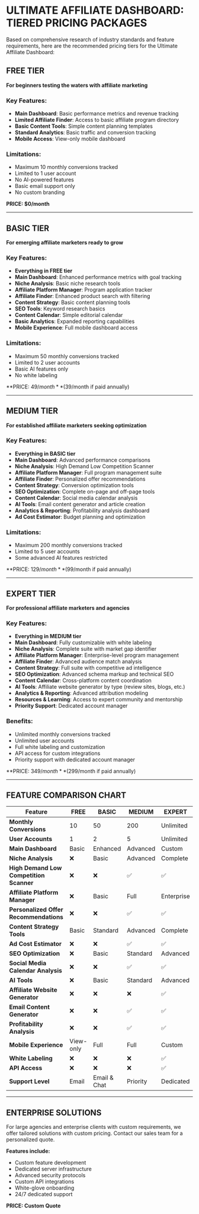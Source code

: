 # ULTIMATE AFFILIATE DASHBOARD: TIERED PRICING PACKAGES

Based on comprehensive research of industry standards and feature requirements, here are the recommended pricing tiers for the Ultimate Affiliate Dashboard:

## FREE TIER
**For beginners testing the waters with affiliate marketing**

### Key Features:
- **Main Dashboard**: Basic performance metrics and revenue tracking
- **Limited Affiliate Finder**: Access to basic affiliate program directory
- **Basic Content Tools**: Simple content planning templates
- **Standard Analytics**: Basic traffic and conversion tracking
- **Mobile Access**: View-only mobile dashboard

### Limitations:
- Maximum 10 monthly conversions tracked
- Limited to 1 user account
- No AI-powered features
- Basic email support only
- No custom branding

**PRICE: $0/month**

---

## BASIC TIER
**For emerging affiliate marketers ready to grow**

### Key Features:
- **Everything in FREE tier**
- **Main Dashboard**: Enhanced performance metrics with goal tracking
- **Niche Analysis**: Basic niche research tools
- **Affiliate Platform Manager**: Program application tracker
- **Affiliate Finder**: Enhanced product search with filtering
- **Content Strategy**: Basic content planning tools
- **SEO Tools**: Keyword research basics
- **Content Calendar**: Simple editorial calendar
- **Basic Analytics**: Expanded reporting capabilities
- **Mobile Experience**: Full mobile dashboard access

### Limitations:
- Maximum 50 monthly conversions tracked
- Limited to 2 user accounts
- Basic AI features only
- No white labeling

**PRICE: $49/month** ($39/month if paid annually)

---

## MEDIUM TIER
**For established affiliate marketers seeking optimization**

### Key Features:
- **Everything in BASIC tier**
- **Main Dashboard**: Advanced performance comparisons
- **Niche Analysis**: High Demand Low Competition Scanner
- **Affiliate Platform Manager**: Full program management suite
- **Affiliate Finder**: Personalized offer recommendations
- **Content Strategy**: Conversion optimization tools
- **SEO Optimization**: Complete on-page and off-page tools
- **Content Calendar**: Social media calendar analysis
- **AI Tools**: Email content generator and article creation
- **Analytics & Reporting**: Profitability analysis dashboard
- **Ad Cost Estimator**: Budget planning and optimization

### Limitations:
- Maximum 200 monthly conversions tracked
- Limited to 5 user accounts
- Some advanced AI features restricted

**PRICE: $129/month** ($99/month if paid annually)

---

## EXPERT TIER
**For professional affiliate marketers and agencies**

### Key Features:
- **Everything in MEDIUM tier**
- **Main Dashboard**: Fully customizable with white labeling
- **Niche Analysis**: Complete suite with market gap identifier
- **Affiliate Platform Manager**: Enterprise-level program management
- **Affiliate Finder**: Advanced audience match analysis
- **Content Strategy**: Full suite with competitive ad intelligence
- **SEO Optimization**: Advanced schema markup and technical SEO
- **Content Calendar**: Cross-platform content coordination
- **AI Tools**: Affiliate website generator by type (review sites, blogs, etc.)
- **Analytics & Reporting**: Advanced attribution modeling
- **Resources & Learning**: Access to expert community and mentorship
- **Priority Support**: Dedicated account manager

### Benefits:
- Unlimited monthly conversions tracked
- Unlimited user accounts
- Full white labeling and customization
- API access for custom integrations
- Priority support with dedicated account manager

**PRICE: $349/month** ($299/month if paid annually)

---

## FEATURE COMPARISON CHART

| Feature | FREE | BASIC | MEDIUM | EXPERT |
|---------|------|-------|--------|--------|
| **Monthly Conversions** | 10 | 50 | 200 | Unlimited |
| **User Accounts** | 1 | 2 | 5 | Unlimited |
| **Main Dashboard** | Basic | Enhanced | Advanced | Custom |
| **Niche Analysis** | ❌ | Basic | Advanced | Complete |
| **High Demand Low Competition Scanner** | ❌ | ❌ | ✅ | ✅ |
| **Affiliate Platform Manager** | ❌ | Basic | Full | Enterprise |
| **Personalized Offer Recommendations** | ❌ | ❌ | ✅ | ✅ |
| **Content Strategy Tools** | Basic | Standard | Advanced | Complete |
| **Ad Cost Estimator** | ❌ | ❌ | ✅ | ✅ |
| **SEO Optimization** | ❌ | Basic | Standard | Advanced |
| **Social Media Calendar Analysis** | ❌ | ❌ | ✅ | ✅ |
| **AI Tools** | ❌ | Basic | Standard | Advanced |
| **Affiliate Website Generator** | ❌ | ❌ | ❌ | ✅ |
| **Email Content Generator** | ❌ | ❌ | ✅ | ✅ |
| **Profitability Analysis** | ❌ | ❌ | ✅ | ✅ |
| **Mobile Experience** | View-only | Full | Full | Custom |
| **White Labeling** | ❌ | ❌ | ❌ | ✅ |
| **API Access** | ❌ | ❌ | ❌ | ✅ |
| **Support Level** | Email | Email & Chat | Priority | Dedicated |

---

## ENTERPRISE SOLUTIONS

For large agencies and enterprise clients with custom requirements, we offer tailored solutions with custom pricing. Contact our sales team for a personalized quote.

**Features include:**
- Custom feature development
- Dedicated server infrastructure
- Advanced security protocols
- Custom API integrations
- White-glove onboarding
- 24/7 dedicated support

**PRICE: Custom Quote**
